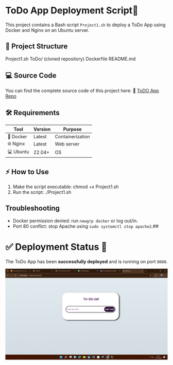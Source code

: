 # ToDo App Deployment Script🚀
This project contains a Bash script `Project1.sh` to deploy a ToDo App using Docker and Nginx on an Ubuntu server.

## 📁 Project Structure
Project1.sh
ToDo/ (cloned repository)
Dockerfile
README.md

##  💻 Source Code
You can find the complete source code of this project here:
🔗 [ToDO App Repo](https://github.com/khushiNgm/ToDo)

<!-- ![](Task03.png) -->

## 🛠 Requirements
| Tool | Version | Purpose |
|------|--------|---------|
|🐳 Docker | Latest | Containerization |
|🌐 Nginx | Latest | Web server |
| 💻 Ubuntu | 22.04+ | OS |
<!-- 
![](Task02.png) -->

## ⚡ How to Use
1. Make the script executable:
   chmod +x Project1.sh
2. Run the script:
   ./Project1.sh
   
## Troubleshooting
- Docker permission denied: run `newgrp docker` or log out/in.
- Port 80 conflict: stop Apache using `sudo systemctl stop apache2`.## 

# ✅ Deployment Status 🎉

The ToDo App has been **successfully deployed** and is running on port `8080`.

![](Task01.png)










